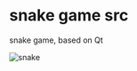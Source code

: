 # snake game src
snake game, based on Qt

![snake](https://pp.vk.me/c627722/v627722054/242e/23PUyodmIqs.jpg)

